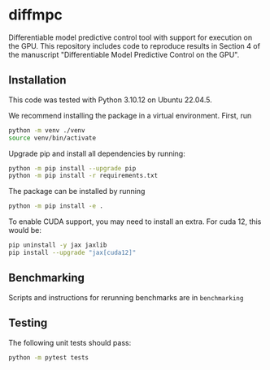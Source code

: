 # diffmpc

Differentiable model predictive control tool with support for execution on the GPU. This repository includes code to reproduce results in Section 4 of the manuscript "Differentiable Model Predictive Control on the GPU".


## Installation

This code was tested with Python 3.10.12 on Ubuntu 22.04.5.

We recommend installing the package in a virtual environment. First, run
```bash
python -m venv ./venv
source venv/bin/activate
```
Upgrade pip and install all dependencies by running:
```bash
python -m pip install --upgrade pip
python -m pip install -r requirements.txt
```
The package can be installed by running
```bash
python -m pip install -e .
```
To enable CUDA support, you may need to install an extra. For cuda 12, this would be:
```bash
pip uninstall -y jax jaxlib
pip install --upgrade "jax[cuda12]"
```

## Benchmarking
Scripts and instructions for rerunning benchmarks are in `benchmarking`


## Testing
The following unit tests should pass:
```bash
python -m pytest tests
```